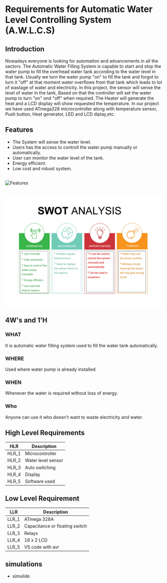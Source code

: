 # Requirements for Automatic Water Level Controlling System (A.W.L.C.S)


## Introduction

Nowadays everyone is looking for automation and advancements in all the sectors. The Automatic Water Filling System is capable to start and stop the water pump to fill the overhead water tank according to the water level in that tank. 
Usually we turn the water pump "on" to fill the tank and forgot to turn it "off" at that moment water overflows from that tank which leads to lot of wastage of water and electricity.
In this project, the sensor will sense the level of water in the tank, Based on that the controller will set the water pump to turn "on" ond "off" when required. The Heater will generate the heat and a LCD display will show requested the temperature. In our project we have used ATmega328 microcontroller along with temperature sensor, Push button, Heat generator, LED and LCD diplay,etc.

## Features

* The System will sense the water level.
* Users has the access to controll the water pump manually or automatically.
* User can monitor the water level of the tank.
* Energy efficient.
* Low cost and robust system.
## 

![Features](https://github.com/vinayvanka/M2_EmbSys/blob/main/1_Requirements/features.jpeg)

##
![Swot analysis](https://github.com/vinayvanka/M2_Automatic_Water_Filling_System/blob/main/1_Requirements/SWOT%20Analysis.jpeg)


## 4W's and 1'H

### WHAT 

It is automatic water filling system used to fill the water tank automatically.

### WHERE 

Used where water pump is already installed. 

### WHEN 

Whenever the water is required without loss of energy.

### Who

Anyone can use it who doesn't want to waste electricity and water.

## High Level Requirements

|HLR|     Description  |
|------|  --------------|
|HLR_1|   Microcontroller    |
|HLR_2|   Water level sensor |
|HLR_3|   Auto switching     |
|HLR_4|   Display            |
|HLR_5|   Software used      |


## Low Level Requirement

|LLR|     Description |
|------|  ------------|
|LLR_1|   ATmega 328A      |
|LLR_2|   Capacitance or floating switch|
|LLR_3|   Relays           |
|LLR_4|   16 x 2 LCD       |
|LLR_5|   VS code with avr |


## simulations 
 
 * simulide 



